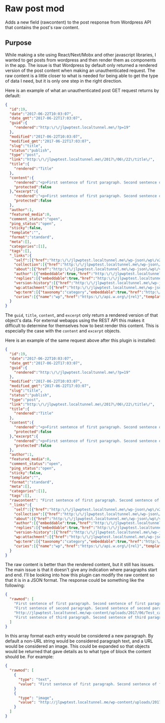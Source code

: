 # Raw post mod
Adds a new field (rawcontent) to the post response from Wordpress API that contains the post's raw content.

## Purpose
While making a site using React/Next/Mobx and other javascript libraries, I wanted to get posts from wordpress and then render them as components in the app.
The issue is that Wordpress by default only returned a rendered version of the post content when making an unauthenticated request.
The raw content is a little closer to what is needed for being able to get the type of data I need, but it is only one step in the right direction.

Here is an example of what an unauthenticated post GET request returns by default:
```json
{
  "id":19,
  "date":"2017-06-22T10:03:07",
  "date_gmt":"2017-06-22T17:03:07",
  "guid":{
    "rendered":"http:\/\/jlpwptest.localtunnel.me\/?p=19"
  },
  "modified":"2017-06-22T10:03:07",
  "modified_gmt":"2017-06-22T17:03:07",
  "slug":"title",
  "status":"publish",
  "type":"post",
  "link":"http:\/\/jlpwptest.localtunnel.me\/2017\/06\/22\/title\/",
  "title":{
    "rendered":"Title"
  },
  "content":{
    "rendered":"<p>First sentence of first paragraph. Second sentence of first paragraph.<\/p>\n<p>First sentence of second paragraph. Second sentence of second paragraph.<\/p>\n<p><img class=\"alignnone size-medium wp-image-20\" src=\"http:\/\/jlpwptest.localtunnel.me\/wp-content\/uploads\/2017\/06\/Test_card-300x169.png\" alt=\"\" width=\"300\" height=\"169\" srcset=\"http:\/\/jlpwptest.localtunnel.me\/wp-content\/uploads\/2017\/06\/Test_card-300x169.png 300w, http:\/\/jlpwptest.localtunnel.me\/wp-content\/uploads\/2017\/06\/Test_card.png 640w\" sizes=\"(max-width: 300px) 100vw, 300px\" \/><\/p>\n<p>First sentence of third paragraph. Second sentence of third paragraph.<\/p>\n",
    "protected":false
  },"excerpt":{
    "rendered":"<p>First sentence of first paragraph. Second sentence of first paragraph. First sentence of second paragraph. Second sentence of second paragraph. First sentence of third paragraph. Second sentence of third paragraph.<\/p>\n",
    "protected":false
  },
  "author":1,
  "featured_media":0,
  "comment_status":"open",
  "ping_status":"open",
  "sticky":false,
  "template":"",
  "format":"standard",
  "meta":[],
  "categories":[1],
  "tags":[],
  "_links":{
    "self":[{"href":"http:\/\/jlpwptest.localtunnel.me\/wp-json\/wp\/v2\/posts\/19"}],
    "collection":[{"href":"http:\/\/jlpwptest.localtunnel.me\/wp-json\/wp\/v2\/posts"}],
    "about":[{"href":"http:\/\/jlpwptest.localtunnel.me\/wp-json\/wp\/v2\/types\/post"}],
    "author":[{"embeddable":true,"href":"http:\/\/jlpwptest.localtunnel.me\/wp-json\/wp\/v2\/users\/1"}],
    "replies":[{"embeddable":true,"href":"http:\/\/jlpwptest.localtunnel.me\/wp-json\/wp\/v2\/comments?post=19"}],
    "version-history":[{"href":"http:\/\/jlpwptest.localtunnel.me\/wp-json\/wp\/v2\/posts\/19\/revisions"}],
    "wp:attachment":[{"href":"http:\/\/jlpwptest.localtunnel.me\/wp-json\/wp\/v2\/media?parent=19"}],
    "wp:term":[{"taxonomy":"category","embeddable":true,"href":"http:\/\/jlpwptest.localtunnel.me\/wp-json\/wp\/v2\/categories?post=19"},{"taxonomy":"post_tag","embeddable":true,"href":"http:\/\/jlpwptest.localtunnel.me\/wp-json\/wp\/v2\/tags?post=19"}],
    "curies":[{"name":"wp","href":"https:\/\/api.w.org\/{rel}","templated":true}]
  }
}
```
The `guid`, `title`, `content`, and `excerpt` only return a rendered version of that object's data.
For external webapps using the REST API this makes it difficult to determine for themselves how to best render this content.
This is especially the case with the `content` and `excerpt` objects.

Here is an example of the same request above after this plugin is installed:
```json
{
  "id":19,
  "date":"2017-06-22T10:03:07",
  "date_gmt":"2017-06-22T17:03:07",
  "guid":{
    "rendered":"http:\/\/jlpwptest.localtunnel.me\/?p=19"
  },
  "modified":"2017-06-22T10:03:07",
  "modified_gmt":"2017-06-22T17:03:07",
  "slug":"title",
  "status":"publish",
  "type":"post",
  "link":"http:\/\/jlpwptest.localtunnel.me\/2017\/06\/22\/title\/",
  "title":{
    "rendered":"Title"
  },
  "content":{
    "rendered":"<p>First sentence of first paragraph. Second sentence of first paragraph.<\/p>\n<p>First sentence of second paragraph. Second sentence of second paragraph.<\/p>\n<p><img class=\"alignnone size-medium wp-image-20\" src=\"http:\/\/jlpwptest.localtunnel.me\/wp-content\/uploads\/2017\/06\/Test_card-300x169.png\" alt=\"\" width=\"300\" height=\"169\" srcset=\"http:\/\/jlpwptest.localtunnel.me\/wp-content\/uploads\/2017\/06\/Test_card-300x169.png 300w, http:\/\/jlpwptest.localtunnel.me\/wp-content\/uploads\/2017\/06\/Test_card.png 640w\" sizes=\"(max-width: 300px) 100vw, 300px\" \/><\/p>\n<p>First sentence of third paragraph. Second sentence of third paragraph.<\/p>\n",
    "protected":false
  },"excerpt":{
    "rendered":"<p>First sentence of first paragraph. Second sentence of first paragraph. First sentence of second paragraph. Second sentence of second paragraph. First sentence of third paragraph. Second sentence of third paragraph.<\/p>\n",
    "protected":false
  },
  "author":1,
  "featured_media":0,
  "comment_status":"open",
  "ping_status":"open",
  "sticky":false,
  "template":"",
  "format":"standard",
  "meta":[],
  "categories":[1],
  "tags":[],
  "rawcontent": "First sentence of first paragraph. Second sentence of first paragraph. First sentence of second paragraph. Second sentence of second paragraph. <img class="alignnone size-medium wp-image-20" src="http://jlpwptest.localtunnel.me/wp-content/uploads/2017/06/Test_card-300x169.png" alt="" width="300" height="169" /> First sentence of third paragraph. Second sentence of third paragraph.",
  "_links":{
    "self":[{"href":"http:\/\/jlpwptest.localtunnel.me\/wp-json\/wp\/v2\/posts\/19"}],
    "collection":[{"href":"http:\/\/jlpwptest.localtunnel.me\/wp-json\/wp\/v2\/posts"}],
    "about":[{"href":"http:\/\/jlpwptest.localtunnel.me\/wp-json\/wp\/v2\/types\/post"}],
    "author":[{"embeddable":true,"href":"http:\/\/jlpwptest.localtunnel.me\/wp-json\/wp\/v2\/users\/1"}],
    "replies":[{"embeddable":true,"href":"http:\/\/jlpwptest.localtunnel.me\/wp-json\/wp\/v2\/comments?post=19"}],
    "version-history":[{"href":"http:\/\/jlpwptest.localtunnel.me\/wp-json\/wp\/v2\/posts\/19\/revisions"}],
    "wp:attachment":[{"href":"http:\/\/jlpwptest.localtunnel.me\/wp-json\/wp\/v2\/media?parent=19"}],
    "wp:term":[{"taxonomy":"category","embeddable":true,"href":"http:\/\/jlpwptest.localtunnel.me\/wp-json\/wp\/v2\/categories?post=19"},{"taxonomy":"post_tag","embeddable":true,"href":"http:\/\/jlpwptest.localtunnel.me\/wp-json\/wp\/v2\/tags?post=19"}],
    "curies":[{"name":"wp","href":"https:\/\/api.w.org\/{rel}","templated":true}]
  }
}
```

The raw content is better than the rendered content, but it still has issues.
The main issue is that it doesn't give any indication where paragraphs start and end.
I'll be looking into how this plugin can modify the raw content so that it is in a JSON format. The response could be something like the following:
```json
{
  "rawmod": [
    "First sentence of first paragraph. Second sentence of first paragraph.",
    "First sentence of second paragraph. Second sentence of second paragraph.",
    "http://jlpwptest.localtunnel.me/wp-content/uploads/2017/06/Test_card-300x169.png",
    "First sentence of third paragraph. Second sentence of third paragraph."
  ]
}
```

In this array format each entry would be considered a new paragraph.
By default a non-URL string would be considered paragraph text, and a URL would be considered an image.
This could be expanded so that objects would be returned that gave details as to what type of block the content should be.
For example:
```json
{
  "rawmod": [
    {
      "type": "text",
      "value": "First sentence of first paragraph. Second sentence of first paragraph."
    }
    {
      "type": "image",
      "value": "http://jlpwptest.localtunnel.me/wp-content/uploads/2017/06/Test_card-300x169.png"
    }
  ]
}
```
